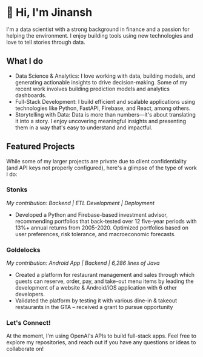 # 👋 Hi, I'm Jinansh

I'm a data scientist with a strong background in finance and a passion for helping the environment. I enjoy building tools using new technologies and love to tell stories through data.

## What I do
- Data Science & Analytics: I love working with data, building models, and generating actionable insights to drive decision-making. Some of my recent work involves building prediction models and analytics dashboards.
- Full-Stack Development: I build efficient and scalable applications using technologies like Python, FastAPI, Firebase, and React, among others.
- Storytelling with Data: Data is more than numbers—it's about translating it into a story. I enjoy uncovering meaningful insights and presenting them in a way that's easy to understand and impactful.

## Featured Projects
While some of my larger projects are private due to client confidentiality (and API keys not properly configured), here's a glimpse of the type of work I do:
### Stonks
*My contribution: Backend | ETL Development | Deployment*
- Developed a Python and Firebase-based investment advisor, recommending portfolios that back-tested over 12 five-year periods with 13%+ annual returns from 2005-2020. Optimized portfolios based on user preferences, risk tolerance, and macroeconomic forecasts.
### Goldelocks 
 *My contribution: Android App | Backend | 6,286 lines of Java*
- Created a platform for restaurant management and sales through which guests can reserve, order, pay, and take-out menu items by leading the development of a website & Android/iOS application with 6 other developers.
- Validated the platform by testing it with various dine-in & takeout restaurants in the GTA – received a grant to pursue opportunity

### Let's Connect!
At the moment, I'm using OpenAI's APIs to build full-stack apps. Feel free to explore my repositories, and reach out if you have any questions or ideas to collaborate on!

<!--
**jshah98/jshah98** is a ✨ _special_ ✨ repository because its `README.md` (this file) appears on your GitHub profile.

Here are some ideas to get you started:

- 🔭 I’m currently working on ...
- 🌱 I’m currently learning ...
- 👯 I’m looking to collaborate on ...
- 🤔 I’m looking for help with ...
- 💬 Ask me about ...
- 📫 How to reach me: ...
- 😄 Pronouns: ...
- ⚡ Fun fact: ...
-->
